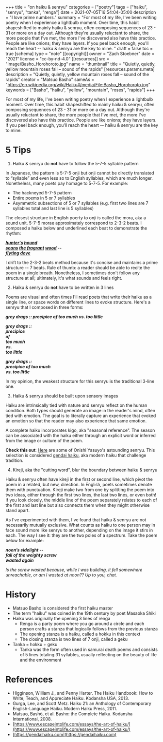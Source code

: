 +++
title = "on haiku & senryu"
categories = ["poetry"]
tags = ["haiku", "senryu", "tanka", "renga"]
date = 2021-07-05T16:54:04-05:00
description = "I love prime numbers."
summary = "For most of my life, I've been writing poetry when I experience a lightbulb moment. Over time, this habit shapeshifted to mainly haiku & senryu, often composing sequences of 23 - 31 or more on a day out. Although they're usually reluctant to share, the more people that I've met, the more I've discovered also have this practice. People are like onions; they have layers. If you peel back enough, you'll reach the heart -- haiku & senryu are the key to mine. "
draft = false
toc = true
[schema]
 type = "note"
[[copyright]]
  owner = "Zach Stoebner"
  date = "2021"
  license = "cc-by-nd-4.0"
  [[resources]]
    src = "image/Basho_Horohoroto.jpg"
    name = "thumbnail"
    title = "Quietly, quietly, yellow mountain roses fall – sound of the rapids"
    [resources.params.meta]
      description = "Quietly, quietly, yellow mountain roses fall – sound of the rapids"
      creator = "Matsuo Basho"
      sameAs = "https://en.wikipedia.org/wiki/Haiku#/media/File:Basho_Horohoroto.jpg"
      keywords = ["Basho", "haiku", "yellow", "mountain", "roses", "rapids"]
+++

For most of my life, I've been writing poetry when I experience a lightbulb moment. Over time, this habit shapeshifted to mainly haiku & senryu, often composing sequences of 23 - 31 or more on a day out. Although they're usually reluctant to share, the more people that I've met, the more I've discovered also have this practice. People are like onions; they have layers. If you peel back enough, you'll reach the heart -- haiku & senryu are the key to mine. 

# 5 Tips
1. Haiku & senryu do **not** have to follow the 5-7-5 syllable pattern

In Japanese, the pattern is 5-7-5 onji but onji cannot be directly translated to “syllable” and even less so to English syllables, which are much longer. Nonetheless, many poets pay homage to 5-7-5. For example:
- The hackneyed 5-7-5 pattern
- Entire poems in 5 or 7 syllables
- Asymmetric subsections of 5 or 7 syllables (e.g. first two lines are 7 syllables total and last line is 5 syllables)

The closest structure in English poerty to onji is called the mora, aka a sound unit. 5-7-5 morae approximately correspond to 2-3-2 beats. I composed a haiku below and underlined each beat to demonstrate the rhythm:

<i>
<b>
<u>hunter's</u> <u>hound</u> <br>
<u>scans</u> <u>the fragrant</u> <u>wood</u> -- <br>
<u>flyting</u> <u>dove</u> <br>
</b>
</i>

I drift to the 2-3-2 beats method because it's concise and maintains a prime structure -- 7 beats. Rule of thumb: a reader should be able to recite the poem in a single breath. Nonetheless, I sometimes don't follow any structure at all; ultimately, it's what sounds and feels right. 

2. Haiku & senryu do **not** have to be written in 3 lines

Poems are visual and often times I'll read poets that write their haiku as a single line, or space words on different lines to evoke structure. Here's a senryu that I composed in three forms: 

<i>
<b>
grey drags :: precipice of too much vs. too little

grey drags :: <br>
precipice <br>
of <br>
too much <br>
vs. <br>
too little <br>

grey drags :: <br>
precipice of too much <br>
vs. too little <br>
</b>
</i>

In my opinion, the weakest structure for this senryu is the traditional 3-line one. 

3. Haiku & senryu should be built upon sensory images

Haiku are intrinsically tied with nature and senryu reflect on the human condition. Both types should generate an image in the reader's mind, often tied with emotion. The goal is to literally capture an experience that evoked an emotion so that the reader may also experience that same emotion. 

A complete haiku incorporates kigo, aka "seasonal reference". The season can be associated with the haiku either through an explicit word or inferred from the image or culture of the poem. 

**Check this out**: [Here](https://gendaihaiku.com/onishi/onishi-yasuyo-haiku.htm) are some of Onishi Yasuyo's astounding senryu. This selection is considered [gendai haiku](https://gendaihaiku.com), aka modern haiku that challenge tradition. 

4. Kireji, aka the "cutting word", blur the boundary between haiku & senryu

Haiku & senryu often have kireji in the first or second line, which pivot the poem in a related, but new, direction. In English, poets sometimes denote them with punctuation. Kireji make two from one by splitting the poem into two ideas, either through the first two lines, the last two lines, or even both! If you look closely, the middle line of the poem separately relates to each of the first and last line but also connects them when they might otherwise stand apart. 

As I've experimented with them, I've found that haiku & senryu are not necessarily mutually exclusive. What counts as haiku to one person may in face sound more like senryu to another, depending on the image it stirs in each. The way I see it: they are the two poles of a spectrum. Take the poem below for example:  

<i>
<b>
noon’s sidelight -- <br>
fall of the weighty screw <br>
wasted again <br>
</b>
</i>

<i>Is the screw wasted because, while I was building, it fell somewhere unreachable, or am I wasted at noon?? Up to you, chat.</i>

# History
- Matsuo Basho is considered the first haiku master
- The term "haiku" was coined in the 19th century by poet Masaoka Shiki
- Haiku was originally the opening 3 lines of renga
	- Renga is a party poem where you go around a circle and each person crafts a stanza that logically follows from the previous stanza
	- The opening stanza is a haiku, called a hokku in this context
	- The closing stanza is two lines of 7 onji, called a geku
- Tanka = hokku + geku
	- Tanka was the form often used in samurai death poems and consists of 5 lines totaling 31 syllables, usually reflecting on the beauty of life and the environment

# References

- Higginson, William J., and Penny Harter. The Haiku Handbook: How to Write, Teach, and Appreciate Haiku. Kodansha USA, 2013. 
- Gurga, Lee, and Scott Metz. Haiku 21: an Anthology of Contemporary English-Language Haiku. Modern Haiku Press, 2011. 
- Matsuo, Bashō, et al. Basho: the Complete Haiku. Kodansha International, 2008. 
- [https://www.escapeintolife.com/essays/the-art-of-haiku/](https://www.escapeintolife.com/essays/the-art-of-haiku/)
- [https://gendaihaiku.com](https://gendaihaiku.com)
